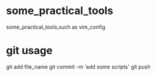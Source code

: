 # some_practical_tools
some_practical_tools,such as vim_config

# git usage

git add file_name
git commit -m 'add some scripts'
git push
